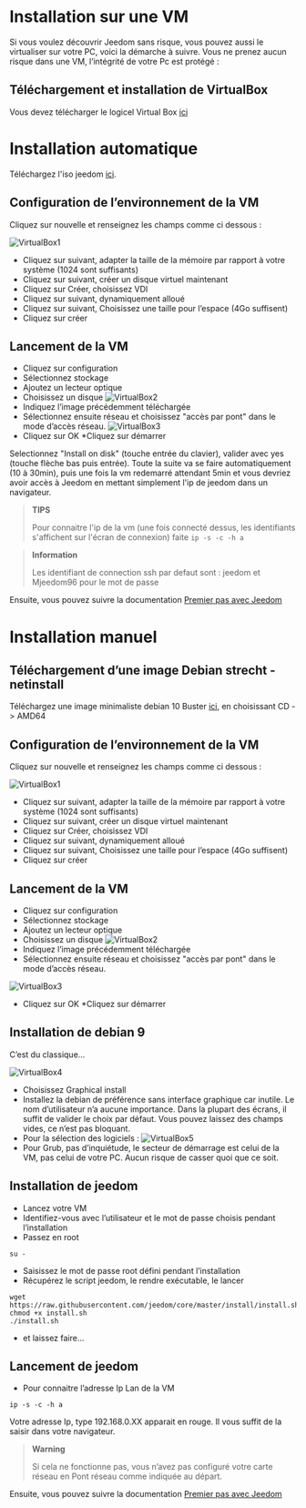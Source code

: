 # Installation sur une VM

Si vous voulez découvrir Jeedom sans risque, vous pouvez aussi le virtualiser sur votre PC, voici la démarche à suivre. Vous ne prenez aucun risque dans une VM, l’intégrité de votre Pc est protégé :

## Téléchargement et installation de VirtualBox

Vous devez télécharger le logicel Virtual Box [ici](https://download.virtualbox.org/virtualbox/6.1.6/VirtualBox-6.1.6-137129-Win.exe)

# Installation automatique

Téléchargez l'iso jeedom [ici](https://images.jeedom.com/x86-64/).

## Configuration de l’environnement de la VM

Cliquez sur nouvelle et renseignez les champs comme ci dessous :

![VirtualBox1](images/VirtualBox1.PNG)

-   Cliquez sur suivant, adapter la taille de la mémoire par rapport à votre système (1024 sont suffisants)
-   Cliquez sur suivant, créer un disque virtuel maintenant
-   Cliquez sur Créer, choisissez VDI
-   Cliquez sur suivant, dynamiquement alloué
-   Cliquez sur suivant, Choisissez une taille pour l’espace (4Go suffisent)
-   Cliquez sur créer

## Lancement de la VM

-   Cliquez sur configuration
-   Sélectionnez stockage
-   Ajoutez un lecteur optique
-   Choisissez un disque
![VirtualBox2](images/VirtualBox2.PNG)
-   Indiquez l’image précédemment téléchargée
-   Sélectionnez ensuite réseau et choisissez "accès par pont" dans le mode d’accès réseau.
![VirtualBox3](images/VirtualBox3.PNG)
-   Cliquez sur OK \*Cliquez sur démarrer

Selectionnez "Install on disk" (touche entrée du clavier), valider avec yes (touche flèche bas puis entrée). Toute la suite va se faire automatiquement (10 à 30min), puis une fois la vm redemarré attendant 5min et vous devriez avoir accès à Jeedom en mettant simplement l'ip de jeedom dans un navigateur.

>**TIPS**
>
>Pour connaitre l'ip de la vm (une fois connecté dessus, les identifiants s'affichent sur l'écran de connexion) faite ``ip -s -c -h a``

> **Information**
>
> Les identifiant de connection ssh par defaut sont : jeedom et Mjeedom96 pour le mot de passe 

Ensuite, vous pouvez suivre la documentation [Premier pas avec Jeedom](https://doc.jeedom.com/fr_FR/premiers-pas/index)

# Installation manuel

## Téléchargement d’une image Debian strecht - netinstall

Téléchargez une image minimaliste debian 10 Buster [ici](https://www.debian.org/CD/http-ftp/), en choisissant CD -> AMD64

## Configuration de l’environnement de la VM

Cliquez sur nouvelle et renseignez les champs comme ci dessous :

![VirtualBox1](images/VirtualBox1.PNG)

-   Cliquez sur suivant, adapter la taille de la mémoire par rapport à votre système (1024 sont suffisants)
-   Cliquez sur suivant, créer un disque virtuel maintenant
-   Cliquez sur Créer, choisissez VDI
-   Cliquez sur suivant, dynamiquement alloué
-   Cliquez sur suivant, Choisissez une taille pour l’espace (4Go suffisent)
-   Cliquez sur créer

## Lancement de la VM

-   Cliquez sur configuration
-   Sélectionnez stockage
-   Ajoutez un lecteur optique
-   Choisissez un disque
![VirtualBox2](images/VirtualBox2.PNG)
-   Indiquez l’image précédemment téléchargée
-   Sélectionnez ensuite réseau et choisissez "accès par pont" dans le mode d’accès réseau.

![VirtualBox3](images/VirtualBox3.PNG)

-   Cliquez sur OK \*Cliquez sur démarrer

## Installation de debian 9

C’est du classique…​

![VirtualBox4](images/VirtualBox4.PNG)

-   Choisissez Graphical install
-   Installez la debian de préférence sans interface graphique car inutile. Le nom d’utilisateur n’a aucune importance. Dans la plupart des écrans, il suffit de valider le choix par défaut. Vous pouvez laissez des champs vides, ce n’est pas bloquant.
-   Pour la sélection des logiciels :
![VirtualBox5](images/VirtualBox5.PNG)
-   Pour Grub, pas d’inquiétude, le secteur de démarrage est celui de la VM, pas celui de votre PC. Aucun risque de casser quoi que ce soit.

## Installation de jeedom

-   Lancez votre VM
-   Identifiez-vous avec l’utilisateur et le mot de passe choisis pendant l’installation
-   Passez en root

``su -``

-   Saisissez le mot de passe root défini pendant l’installation
-   Récupérez le script jeedom, le rendre exécutable, le lancer

````
wget https://raw.githubusercontent.com/jeedom/core/master/install/install.sh
chmod +x install.sh
./install.sh
````

-   et laissez faire…​

## Lancement de jeedom

-   Pour connaitre l’adresse Ip Lan de la VM

````
ip -s -c -h a
````

Votre adresse Ip, type 192.168.0.XX apparait en rouge. Il vous suffit de la saisir dans votre navigateur.

> **Warning**
>
> Si cela ne fonctionne pas, vous n’avez pas configuré votre carte réseau en Pont réseau comme indiquée au départ.

Ensuite, vous pouvez suivre la documentation [Premier pas avec Jeedom](https://doc.jeedom.com/fr_FR/premiers-pas/index)
